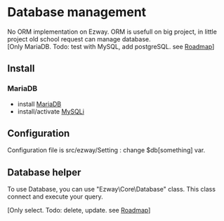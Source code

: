 # Database management

No ORM implementation on Ezway. ORM is usefull on big project, in little project old school request can manage database.  
[Only MariaDB. Todo: test with MySQL, add postgreSQL. see [Roadmap](ROADMAP.md)]  

## Install 
### MariaDB

- install [MariaDB](https://mariadb.org)  
- install/activate [MySQLi](http://www.php.net/manual/en/mysqli.installation.php)

## Configuration 

Configuration file is src/ezway/Setting : change $db[something] var.   

## Database helper

To use Database, you can use "Ezway\Core\Database" class. 
This class connect and execute your query. 

[Only select. Todo: delete, update. see [Roadmap](ROADMAP.md)]

